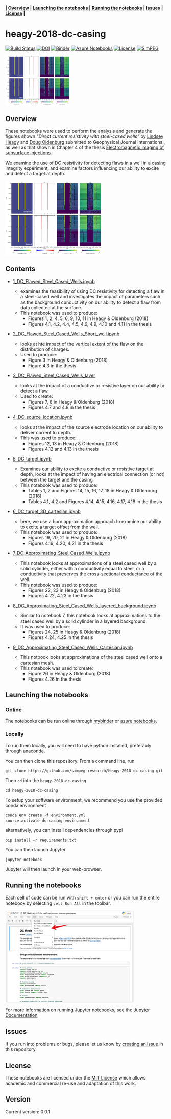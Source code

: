 **| [Overview](#overview) | [Launching the notebooks](#launching-the-notebooks) | [Running the notebooks](#running-the-notebooks) | [Issues](#issues) | [License](#license) |**

# heagy-2018-dc-casing

[![Build Status](https://travis-ci.org/simpeg-research/heagy-2018-dc-casing.svg?branch=master)](https://travis-ci.org/simpeg-research/heagy-2018-dc-casing)
[![DOI](https://zenodo.org/badge/128833619.svg)](https://zenodo.org/badge/latestdoi/128833619)
[![Binder](https://mybinder.org/badge.svg)](https://mybinder.org/v2/gh/simpeg-research/heagy-2018-dc-casing/master?filepath=index.ipynb)
[![Azure Notebooks](https://notebooks.azure.com/launch.png)](https://notebooks.azure.com/import/gh/simpeg-research/heagy-2018-dc-casing)
[![License](https://img.shields.io/github/license/simpeg-research/heagy-2018-emcyl.svg)](https://github.com/simpeg-research/heagy-2018-emcyl/blob/master/LICENSE)
[![SimPEG](https://img.shields.io/badge/powered%20by-SimPEG-blue.svg)](http://simpeg.xyz)

<img src="figures/casing_integrity_basics.png" width=40% align="middle">

## Overview

These notebooks were used to perform the analysis and generate the figures shown _"Direct current resistivity with steel-cased wells"_ by [Lindsey Heagy](https://github.com/lheagy) and [Doug Oldenburg](https://github.com/dougoldenburg) submitted to Geophysical Journal International, as well as that shown in Chapter 4 of the thesis [Electromagnetic imaging of subsurface injections](https://github.com/lheagy/phd-thesis).

We examine the use of DC resistivity for detecting flaws in a well in a casing integrity experiment, and examine factors influencing our ability to excite and detect a target at depth.

<img src="figures/casing_integrity_basics.png" width=60% align="middle">

## Contents

- [1_DC_Flawed_Steel_Cased_Wells.ipynb](notebooks/1_DC_Flawed_Steel_Cased_Wells.ipynb)
    - examines the feasibility of using DC resistivity for detecting a flaw in a steel-cased well and investigates the impact of parameters such as the background conductivity on our ability to detect a flaw from data collected at the surface.
    - This notebook was used to produce:
        - Figures 1, 2, 4, 5, 6, 9, 10, 11 in Heagy & Oldenburg (2018)
        - Figures 4.1, 4.2, 4.4, 4.5, 4.6, 4.9, 4.10 and 4.11 in the thesis

- [2_DC_Flawed_Steel_Cased_Wells_Short_well.ipynb](notebooks/2_DC_Flawed_Steel_Cased_Wells_Short_well.ipynb)
    - looks at hte impact of the vertical extent of the flaw on the distribution of charges.
    - Used to produce:
        - Figure 3 in Heagy & Oldenburg (2018)
        - Figure 4.3 in the thesis

- [3_DC_Flawed_Steel_Cased_Wells_layer](notebooks/3_DC_Flawed_Steel_Cased_Wells_layer)
    - looks at the impact of a conductive or resistive layer on our ability to detect a flaw.
    - Used to create:
        - Figures 7, 8 in Heagy & Oldenburg (2018)
        - Figures 4.7 and 4.8 in the thesis

- [4_DC_source_location.ipynb](notebooks/4_DC_source_location.ipynb)
    - looks at the impact of the source electrode location on our ability to deliver current to depth.
    - This was used to produce:
        - Figures 12, 13 in Heagy & Oldenburg (2018)
        - Figures 4.12 and 4.13 in the thesis

- [5_DC_target.ipynb](notebooks/5_DC_target.ipynb)
    - Examines our ability to excite a conductive or resistive target at depth, looks at the impact of having an electrical connection (or not) between the target and the casing
    - This notebook was used to produce:
        - Tables 1, 2 and Figures 14, 15, 16, 17, 18 in Heagy & Oldenburg (2018)
        - Tables 4.1, 4.2 and Figures 4.14, 4.15, 4.16, 4.17, 4.18 in the thesis

- [6_DC_target_3D_cartesian.ipynb](notebooks/6_DC_target_3D_cartesian.ipynb)
    - here, we use a born approximation approach to examine our ability to excite a target offset from the well.
    - This notebook was used to produce:
        - Figures 19, 20, 21 in Heagy & Oldenburg (2018)
        - Figures 4.19, 4.20, 4.21 in the thesis

- [7_DC_Approximating_Steel_Cased_Wells.ipynb](notebooks/7_DC_Approximating_Steel_Cased_Wells.ipynb)
    - This notebook looks at approximations of a steel cased well by a solid cylinder, either with a conductivity equal to steel, or a conductivity that preserves the cross-sectional conductance of the well.
    - This notebook was used to produce:
        - Figures 22, 23 in Heagy & Oldenburg (2018)
        - Figures 4.22, 4.23 in the thesis

- [8_DC_Approximating_Steel_Cased_Wells_layered_background.ipynb](notebooks/8_DC_Approximating_Steel_Cased_Wells_layered_background.ipynb)
    - Similar to notebook 7, this notebook looks at approximations to the steel cased well by a solid cylinder in a layered background.
    - It was used to produce:
        - Figures 24, 25 in Heagy & Oldenburg (2018)
        - Figures 4.24, 4.25 in the thesis

- [9_DC_Approximating_Steel_Cased_Wells_Cartesian.ipynb](notebooks/9_DC_Approximating_Steel_Cased_Wells_Cartesian.ipynb)
    - This notbook looks at approximations of the steel cased well onto a cartesian mesh.
    - This notebook was used to create:
        - Figure 26 in Heagy & Oldenburg (2018)
        - Figures 4.26 in the thesis



## Launching the notebooks

### Online
The notebooks can be run online through [mybinder](https://mybinder.org/v2/gh/simpeg-research/heagy-2018-dc-casing/master?filepath=index.ipynb) or [azure notebooks](https://notebooks.azure.com/import/gh/simpeg-research/heagy-2018-dc-casing/master).

### Locally
To run them locally, you will need to have python installed, preferably through [anaconda](https://www.anaconda.com/download/).

You can then clone this repository. From a command line, run

```
git clone https://github.com/simpeg-research/heagy-2018-dc-casing.git
```

Then `cd` into the `heagy-2018-dc-casing`

```
cd heagy-2018-dc-casing
```

To setup your software environment, we recommend you use the provided conda environment

```
conda env create -f environment.yml
source activate dc-casing-environment
```

alternatively, you can install dependencies through pypi
```
pip install -r requirements.txt
```

You can then launch Jupyter
```
jupyter notebook
```

Jupyter will then launch in your web-browser.

## Running the notebooks

Each cell of code can be run with `shift + enter` or you can run the entire notebook by selecting `cell`, `Run All` in the toolbar.

<img src="https://raw.githubusercontent.com/simpeg-research/heagy-2018-emcyl/master/figures/cell_run_all.png" width=80% align="middle">

For more information on running Jupyter notebooks, see the [Jupyter Documentation](https://jupyter.readthedocs.io/en/latest/)

## Issues

If you run into problems or bugs, please let us know by [creating an issue](https://github.com/simpeg-research/heagy-2018-dc-casing/issues/new) in this repository.

## License

These notebooks are licensed under the [MIT License](/LICENSE) which allows academic and commercial re-use and adaptation of this work.

## Version

Current version: 0.0.1
